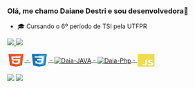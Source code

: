### Olá, me chamo Daiane Destri e sou desenvolvedora👋

- 🎓 Cursando o 6º período de TSI pela UTFPR

<div>
  <a href="https://github.com/daianetrombella">
  <img height="150em" src="https://github-readme-stats.vercel.app/api?username=daianetrombella&show_icons=true&theme=dark&include_all_commits=true&count_private=true"/>
  <img height="150em" src="https://github-readme-stats.vercel.app/api/top-langs/?username=daianetrombella&layout=compact&langs_count=16&theme=dark"/>
</div>

<div style="display: inline_block"><br>
  <img align="center" alt="Daia-HTML" height="30" width="40" src="https://raw.githubusercontent.com/devicons/devicon/master/icons/html5/html5-original.svg">
  -
  <img align="center" alt="Daia-CSS" height="30" width="40" src="https://raw.githubusercontent.com/devicons/devicon/master/icons/css3/css3-original.svg">
  -
   <img align="center" alt="Daia-JAVA" height="30" width="40" src="https://cdn.jsdelivr.net/gh/devicons/devicon/icons/java/java-original-wordmark.svg" />
  -
    <img align="center" alt="Daia-Php" height="45" width="55" src="https://cdn.jsdelivr.net/gh/devicons/devicon/icons/php/php-original.svg" />
  -
    <img align="center" alt="Daia-Js" height="30" width="40" src="https://raw.githubusercontent.com/devicons/devicon/master/icons/javascript/javascript-plain.svg">
</div>

<br>

<div>
  <a href="https://www.linkedin.com/in/daiane-destri/" target="_blank"><img src="https://img.shields.io/badge/-LinkedIn-%230077B5?style=for-the-badge&logo=linkedin&logoColor=white" target="_blank"></a> 
  <a href="mailto:daiane2002trombella@gmail.com" target="_blank"><img src="https://img.shields.io/badge/Gmail-D14836?style=for-the-badge&logo=gmail&logoColor=white" target="_blank"></a>
 
</div>
